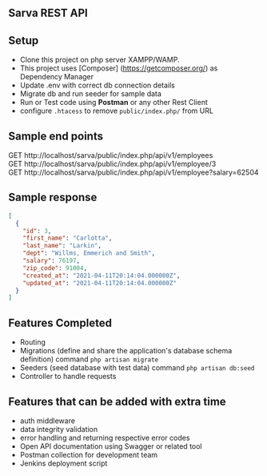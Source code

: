 ## Sarva REST API

## Setup
- Clone this project on php server XAMPP/WAMP.
- This project uses [Composer] (https://getcomposer.org/) as Dependency Manager
- Update .env with correct db connection details
- Migrate db and run seeder for sample data
- Run or Test code using **Postman** or any other Rest Client
- configure `.htacess` to remove  `public/index.php/` from URL

## Sample end points

GET http://localhost/sarva/public/index.php/api/v1/employees <br />
GET http://localhost/sarva/public/index.php/api/v1/employee/3 <br />
GET http://localhost/sarva/public/index.php/api/v1/employee?salary=62504


## Sample response

```json
[
  {
    "id": 3,
    "first_name": "Carlotta",
    "last_name": "Larkin",
    "dept": "Willms, Emmerich and Smith",
    "salary": 76197,
    "zip_code": 91004,
    "created_at": "2021-04-11T20:14:04.000000Z",
    "updated_at": "2021-04-11T20:14:04.000000Z"
  }
]
```

## Features Completed

- Routing
- Migrations (define and share the application's database schema definition) command `php artisan migrate`
- Seeders (seed database with test data) command `php artisan db:seed`
- Controller to handle requests


## Features that can be added with extra time
- auth middleware
- data integrity validation
- error handling and returning respective error codes
- Open API documentation using Swagger or related tool
- Postman collection for development team
- Jenkins deployment script

